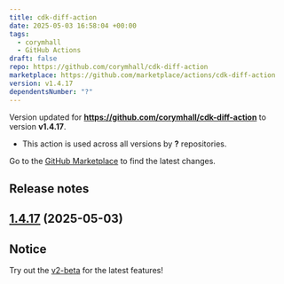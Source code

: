 ```yaml
---
title: cdk-diff-action
date: 2025-05-03 16:58:04 +00:00
tags:
  - corymhall
  - GitHub Actions
draft: false
repo: https://github.com/corymhall/cdk-diff-action
marketplace: https://github.com/marketplace/actions/cdk-diff-action
version: v1.4.17
dependentsNumber: "?"
---
```



Version updated for **https://github.com/corymhall/cdk-diff-action** to version **v1.4.17**.
- This action is used across all versions by **?** repositories.

Go to the [GitHub Marketplace](https://github.com/marketplace/actions/cdk-diff-action) to find the latest changes.

## Release notes

## [1.4.17](https://github.com/corymhall/cdk-diff-action/compare/v1.4.16...v1.4.17) (2025-05-03)

## Notice

Try out the [v2-beta](https://github.com/corymhall/cdk-diff-action/tree/v2-beta) for the latest features!


